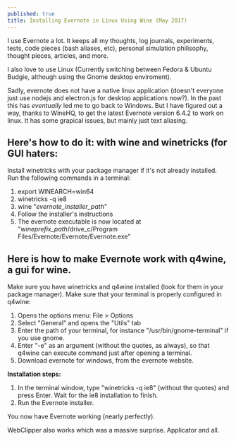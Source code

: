 ```yaml
---
published: true
title: Installing Evernote in Linux Using Wine (May 2017)
---
```

I use Evernote a lot. It keeps all my thoughts, log journals, experiments, tests, code pieces (bash aliases, etc), personal simulation philisophy, thought pieces, articles, and more. 

I also love to use Linux (Currently switching between Fedora & Ubuntu Budgie, although using the Gnome desktop enviroment).

Sadly, evernote does not have a native linux application (doesn't everyone just use nodejs and electron.js for desktop applications now?). In the past this has *eventually* led me to go back to Windows. But I have figured out a way, thanks to WineHQ, to get the latest Evernote version 6.4.2 to work on linux. It has some grapical issues, but mainly just text aliasing. 

## Here's how to do it: with wine and winetricks (for GUI haters:

Install winetricks with your package manager if it's not already installed.
Run the following commands in a terminal: 
1. export WINEARCH=win64
2. winetricks -q ie8
3. wine "*evernote_installer_path*"
4. Follow the installer's instructions
5. The evernote executable is now located at "*wineprefix_path*/drive_c/Program  Files/Evernote/Evernote/Evernote.exe"


## Here is how to make Evernote work with q4wine, a gui for wine.

Make sure you have winetricks and q4wine installed (look for them in your package manager).
Make sure that your terminal is properly configured in q4wine:
  1. Opens the options menu: File > Options
  2. Select "General" and opens the "Utils" tab
  3. Enter the path of your terminal, for instance "/usr/bin/gnome-terminal" if you use gnome.
  4. Enter "-e" as an argument (without the quotes, as always), so that q4wine can execute command just after opening a terminal.
  5. Download evernote for windows, from the evernote website.

**Installation steps:**

1. In the terminal window, type "winetricks -q ie8" (without the quotes) and press Enter. Wait    for the ie8 installation to finish.
2. Run the Evernote installer.

You now have Evernote working (nearly perfectly). 

WebClipper also works which was a massive surprise. Applicator and all.

